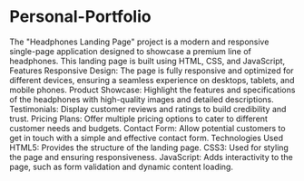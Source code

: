 # Personal-Portfolio
The "Headphones Landing Page" project is a modern and responsive single-page application designed to showcase a premium line of headphones. This landing page is built using HTML, CSS, and JavaScript, 
Features
Responsive Design: The page is fully responsive and optimized for different devices, ensuring a seamless experience on desktops, tablets, and mobile phones.
Product Showcase: Highlight the features and specifications of the headphones with high-quality images and detailed descriptions.
Testimonials: Display customer reviews and ratings to build credibility and trust.
Pricing Plans: Offer multiple pricing options to cater to different customer needs and budgets.
Contact Form: Allow potential customers to get in touch with a simple and effective contact form.
Technologies Used
HTML5: Provides the structure of the landing page.
CSS3: Used for styling the page and ensuring responsiveness.
JavaScript: Adds interactivity to the page, such as form validation and dynamic content loading.
